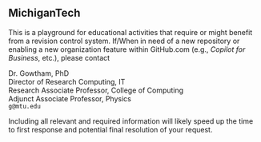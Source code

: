 ## MichiganTech

This is a playground for educational activities that require or might benefit from a revision control system. If/When in need of a new repository or enabling a new organization feature within GitHub.com (e.g., *Copilot for Business*, etc.), please contact


Dr. Gowtham, PhD              
Director of Research Computing, IT           
Research Associate Professor, College of Computing              
Adjunct Associate Professor, Physics                    
```g@mtu.edu```


Including all relevant and required information will likely speed up the time to first response and potential final resolution of your request.

